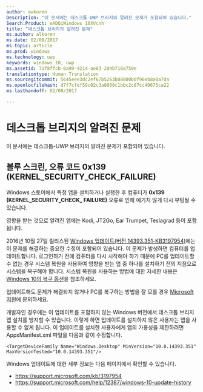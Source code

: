 ```yaml
---
author: awkoren
Description: "이 문서에는 데스크톱-UWP 브리지의 알려진 문제가 포함되어 있습니다."
Search.Product: eADQiWindows 10XVcnh
title: "데스크톱 브리지의 알려진 문제"
ms.author: alkoren
ms.date: 02/08/2017
ms.topic: article
ms.prod: windows
ms.technology: uwp
keywords: windows 10, uwp
ms.assetid: 71f8ffcb-8a99-4214-ae83-2d4b718a750e
translationtype: Human Translation
ms.sourcegitcommit: 5645eee3dc2ef67b5263b08800b0f96eb8a0a7da
ms.openlocfilehash: d7f7cfef59c02c3a8930c1bbc2c87cc40675ca22
ms.lasthandoff: 02/08/2017

---
```

# <a name="known-issues-with-the-desktop-bridge"></a>데스크톱 브리지의 알려진 문제

이 문서에는 데스크톱-UWP 브리지의 알려진 문제가 포함되어 있습니다.

## <a name="blue-screen-with-error-code-0x139-kernelsecuritycheckfailure"></a>블루 스크린, 오류 코드 0x139 (KERNEL_SECURITY_CHECK_FAILURE)

Windows 스토어에서 특정 앱을 설치하거나 실행한 후 컴퓨터가 **0x139 (KERNEL\_SECURITY\_CHECK\_ FAILURE)** 오류로 인해 예기치 않게 다시 부팅될 수 있습니다.

영향을 받는 것으로 알려진 앱에는 Kodi, JT2Go, Ear Trumpet, Teslagrad 등이 포함됩니다.

2016년 10월 27일 릴리스된 [Windows 업데이트(버전 14393.351-KB3197954)](https://support.microsoft.com/kb/3197954)에는 이 문제를 해결하는 중요한 수정이 포함되어 있습니다. 이 문제가 발생하면 컴퓨터를 업데이트합니다. 로그인하기 전에 컴퓨터를 다시 시작해야 하기 때문에 PC를 업데이트할 수 없는 경우 시스템 복원을 사용하여 영향을 받는 앱 중 하나를 설치하기 전의 지점으로 시스템을 복구해야 합니다. 시스템 복원을 사용하는 방법에 대한 자세한 내용은 [Windows 10의 복구 옵션](https://support.microsoft.com/help/12415/windows-10-recovery-options)을 참조하세요. 

업데이트해도 문제가 해결되지 않거나 PC를 복구하는 방법을 잘 모를 경우 [Microsoft 지원](https://support.microsoft.com/contactus/)에 문의하세요. 

개발자인 경우에는 이 업데이트를 포함하지 않는 Windows 버전에서 데스크톱 브리지 앱 설치를 방지할 수 있습니다. 이렇게 하면 업데이트를 설치하지 않은 사용자는 앱을 사용할 수 없게 됩니다. 이 업데이트를 설치한 사용자에게 앱의 가용성을 제한하려면 AppxManifest.xml 파일을 다음과 같이 수정합니다.

```<TargetDeviceFamily Name="Windows.Desktop" MinVersion="10.0.14393.351" MaxVersionTested="10.0.14393.351"/>```

Windows 업데이트에 대한 세부 정보는 다음 페이지에서 확인할 수 있습니다. 
* https://support.microsoft.com/kb/3197954
* https://support.microsoft.com/help/12387/windows-10-update-history
